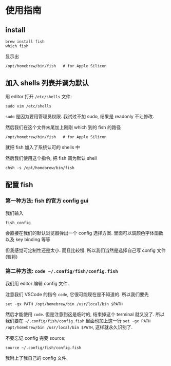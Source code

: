 # 使用指南

## install

```shell
brew install fish
which fish
```

显示出

```shell
/opt/homebrew/bin/fish   # for Apple Silicon
```



## 加入 shells 列表并调为默认

用 editor 打开 `/etc/shells` 文件:

```shell
sudo vim /etc/shells
```

`sudo` 是因为要用管理员权限. 我试过不加 sudo, 结果是 readonly 不让修改.

然后我们在这个文件末尾加上刚刚 which 到的 fish 的路径

```shell
/opt/homebrew/bin/fish   # for Apple Silicon
```

就把 fish 加入了系统认可的 shells 中



然后我们使用这个指令, 把 fish 调为默认 shell 

```shell
chsh -s /opt/homebrew/bin/fish
```



## 配置 fish

### 第一种方法: fish 的官方 config gui

我们输入 

```shell
fish_config
```

会直接在我们的默认浏览器弹出一个 config 选择方案. 里面可以调颜色字体函数以及 key binding 等等

但我感觉可定制性还是太小. 而且比较慢. 所以我们当然是选择自己写 config 文件 (智将)

### 第二种方法: `code ~/.config/fish/config.fish`

我们用 editor 编辑 config 文件. 

注意我们 VSCode 的指令 `code`, 它很可能现在是不知道的. 所以我们要先 

```shell
set -gx PATH /opt/homebrew/bin /usr/local/bin $PATH
```

然后才能使用 `code`. 但是注意到这是临时的, 结束掉这个 terminal 就又没了. 所以我们要在 `~/.config/fish/config.fish` 里面也加上这一行 `set -gx PATH /opt/homebrew/bin /usr/local/bin $PATH`, 这样就永久识别了. 

不要忘记 config 完要 source:

```shell
source ~/.config/fish/config.fish
```

我附上了我自己的 config 文件. 









